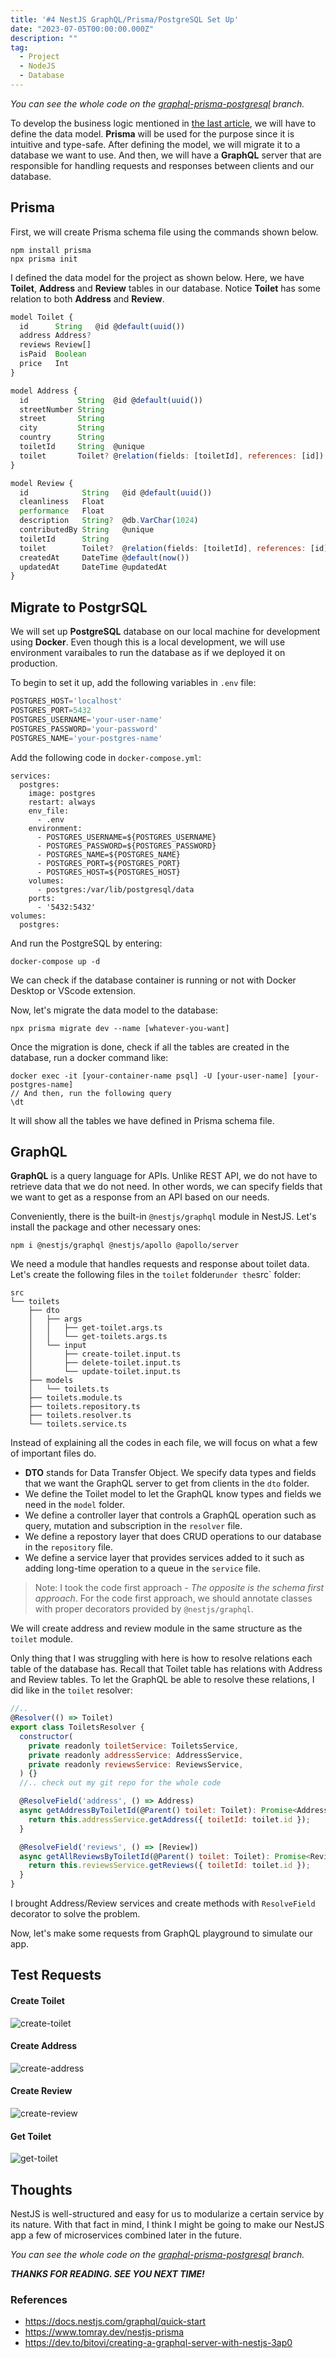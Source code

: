 ```yaml
---
title: '#4 NestJS GraphQL/Prisma/PostgreSQL Set Up'
date: "2023-07-05T00:00:00.000Z"
description: ""
tag:
  - Project
  - NodeJS
  - Database
---
```


_You can see the whole code on the [graphql-prisma-postgresql](https://github.com/shkim04/find-your-wc/tree/graphql-prisma-postgresql) branch._

To develop the business logic mentioned in [the last article](https://shkim04.github.io/en/project-find-your-wc/), we will have to define the data model. **Prisma** will be used for the purpose since it is intuitive and type-safe. After defining the model, we will migrate it to a database we want to use. And then, we will have a **GraphQL** server that are responsible for handling requests and responses between clients and our database.

## Prisma

First, we will create Prisma schema file using the commands shown below.

```
npm install prisma
npx prisma init

```

I defined the data model for the project as shown below. Here, we have **Toilet**, **Address** and **Review** tables in our database. Notice **Toilet** has some relation to both **Address** and **Review**.

```js
model Toilet {
  id      String   @id @default(uuid())
  address Address?
  reviews Review[]
  isPaid  Boolean
  price   Int
}

model Address {
  id           String  @id @default(uuid())
  streetNumber String
  street       String
  city         String
  country      String
  toiletId     String  @unique
  toilet       Toilet? @relation(fields: [toiletId], references: [id])
}

model Review {
  id            String   @id @default(uuid())
  cleanliness   Float
  performance   Float
  description   String?  @db.VarChar(1024)
  contributedBy String   @unique
  toiletId      String
  toilet        Toilet?  @relation(fields: [toiletId], references: [id])
  createdAt     DateTime @default(now())
  updatedAt     DateTime @updatedAt
}
```

## Migrate to PostgrSQL

We will set up **PostgreSQL** database on our local machine for development using **Docker**. Even though this is a local development, we will use environment varaibales to run the database as if we deployed it on production.

To begin to set it up, add the following variables in `.env` file:

```js
POSTGRES_HOST='localhost'
POSTGRES_PORT=5432
POSTGRES_USERNAME='your-user-name'
POSTGRES_PASSWORD='your-password'
POSTGRES_NAME='your-postgres-name'
```

Add the following code in `docker-compose.yml`:

```
services:
  postgres:
    image: postgres
    restart: always
    env_file:
      - .env
    environment:
      - POSTGRES_USERNAME=${POSTGRES_USERNAME}
      - POSTGRES_PASSWORD=${POSTGRES_PASSWORD}
      - POSTGRES_NAME=${POSTGRES_NAME}
      - POSTGRES_PORT=${POSTGRES_PORT}
      - POSTGRES_HOST=${POSTGRES_HOST}
    volumes:
      - postgres:/var/lib/postgresql/data
    ports:
      - '5432:5432'
volumes:
  postgres:
```

And run the PostgreSQL by entering:

```
docker-compose up -d
```

We can check if the database container is running or not with Docker Desktop or VScode extension. 

Now, let's migrate the data model to the database:

```
npx prisma migrate dev --name [whatever-you-want]
```

Once the migration is done, check if all the tables are created in the database, run a docker command like:

```
docker exec -it [your-container-name psql] -U [your-user-name] [your-postgres-name]
// And then, run the following query
\dt
```

It will show all the tables we have defined in Prisma schema file.

## GraphQL

**GraphQL** is a query language for APIs. Unlike REST API, we do not have to retrieve data that we do not need. In other words, we can specify fields that we want to get as a response from an API based on our needs. 

Conveniently, there is the built-in `@nestjs/graphql` module in NestJS. Let's install the package and other necessary ones:

```
npm i @nestjs/graphql @nestjs/apollo @apollo/server
```

We need a module that handles requests and response about toilet data. Let's create the following files in the `toilet` folder` under the `src` folder:

```
src
└── toilets
    ├── dto
    │   ├── args
    │   │   ├── get-toilet.args.ts
    │   │   └── get-toilets.args.ts
    │   └── input
    │       ├── create-toilet.input.ts
    │       ├── delete-toilet.input.ts
    │       └── update-toilet.input.ts
    ├── models
    │   └── toilets.ts
    ├── toilets.module.ts
    ├── toilets.repository.ts
    ├── toilets.resolver.ts
    └── toilets.service.ts
```

Instead of explaining all the codes in each file, we will focus on what a few of important files do.

- **DTO** stands for Data Transfer Object. We specify data types and fields that we want the GraphQL server to get from clients in the `dto` folder.
- We define the Toilet model to let the GraphQL know types and fields we need in the `model` folder.
- We define a controller layer that controls a GraphQL operation such as query, mutation and subscription in the `resolver` file.
- We define a repostory layer that does CRUD operations to our database in the `repository` file.
- We define a service layer that provides services added to it such as adding long-time operation to a queue in the `service` file. 

> Note: I took the code first approach - _The opposite is the schema first approach_. For the code first approach, we should annotate classes with proper decorators provided by `@nestjs/graphql`.

We will create address and review module in the same structure as the `toilet` module. 

Only thing that I was struggling with here is how to resolve relations each table of the database has. Recall that Toilet table has relations with Address and Review tables. To let the GraphQL be able to resolve these relations, I did like in the `toilet` resolver:

```js
//..
@Resolver(() => Toilet)
export class ToiletsResolver {
  constructor(
    private readonly toiletService: ToiletsService,
    private readonly addressService: AddressService,
    private readonly reviewsService: ReviewsService,
  ) {}
  //.. check out my git repo for the whole code

  @ResolveField('address', () => Address)
  async getAddressByToiletId(@Parent() toilet: Toilet): Promise<Address> {
    return this.addressService.getAddress({ toiletId: toilet.id });
  }

  @ResolveField('reviews', () => [Review])
  async getAllReviewsByToiletId(@Parent() toilet: Toilet): Promise<Review[]> {
    return this.reviewsService.getReviews({ toiletId: toilet.id });
  }
}
```

I brought Address/Review services and create methods with `ResolveField` decorator to solve the problem.

Now, let's make some requests from GraphQL playground to simulate our app.

## Test Requests

#### Create Toilet
![create-toilet](../imgs/2023-07-05/create_toilet.png)
#### Create Address
![create-address](../imgs/2023-07-05/create_address.png)
#### Create Review
![create-review](../imgs/2023-07-05/create_review.png)
#### Get Toilet
![get-toilet](../imgs/2023-07-05/get_toilet.png)

## Thoughts
NestJS is well-structured and easy for us to modularize a certain service by its nature. With that fact in mind, I think I might be going to make our NestJS app a few of microservices combined later in the future.

_You can see the whole code on the [graphql-prisma-postgresql](https://github.com/shkim04/find-your-wc/tree/graphql-prisma-postgresql) branch._

_**THANKS FOR READING. SEE YOU NEXT TIME!**_

### References
- https://docs.nestjs.com/graphql/quick-start
- https://www.tomray.dev/nestjs-prisma
- https://dev.to/bitovi/creating-a-graphql-server-with-nestjs-3ap0